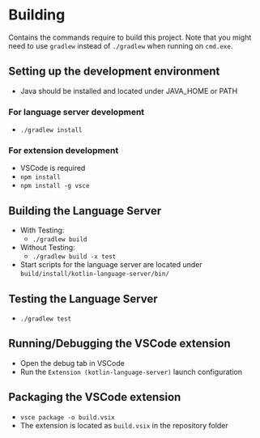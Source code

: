 # Building
Contains the commands require to build this project. Note that you might need to use `gradlew` instead of `./gradlew` when running on `cmd.exe`.

## Setting up the development environment
* Java should be installed and located under JAVA_HOME or PATH

### For language server development
* `./gradlew install`

### For extension development
* VSCode is required
* `npm install`
* `npm install -g vsce`

## Building the Language Server
* With Testing:
    * `./gradlew build`
* Without Testing:
    * `./gradlew build -x test`
* Start scripts for the language server are located under `build/install/kotlin-language-server/bin/`

## Testing the Language Server
* `./gradlew test`

## Running/Debugging the VSCode extension
* Open the debug tab in VSCode
* Run the `Extension (kotlin-language-server)` launch configuration

## Packaging the VSCode extension
* `vsce package -o build.vsix`
* The extension is located as `build.vsix` in the repository folder